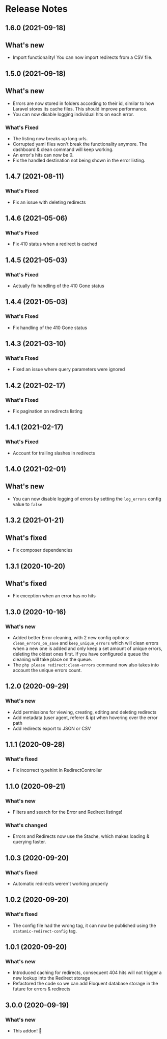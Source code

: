 # Release Notes

## 1.6.0 (2021-09-18)
## What's new
- Import functionality! You can now import redirects from a CSV file.

## 1.5.0 (2021-09-18)
## What's new
- Errors are now stored in folders according to their id, similar to how Laravel stores its cache files. This should improve performance.
- You can now disable logging individual hits on each error.

### What's Fixed
- The listing now breaks up long urls.
- Corrupted yaml files won't break the functionality anymore. The dashboard & clean command will keep working.
- An error's hits can now be 0.
- Fix the handled destination not being shown in the error listing.

## 1.4.7 (2021-08-11)
### What's Fixed
- Fix an issue with deleting redirects

## 1.4.6 (2021-05-06)
### What's Fixed
- Fix 410 status when a redirect is cached

## 1.4.5 (2021-05-03)
### What's Fixed
- Actually fix handling of the 410 Gone status

## 1.4.4 (2021-05-03)
### What's Fixed
- Fix handling of the 410 Gone status

## 1.4.3 (2021-03-10)
### What's Fixed
- Fixed an issue where query parameters were ignored

## 1.4.2 (2021-02-17)
### What's Fixed
- Fix pagination on redirects listing

## 1.4.1 (2021-02-17)
### What's Fixed
- Account for trailing slashes in redirects

## 1.4.0 (2021-02-01)

## What's new
- You can now disable logging of errors by setting the `log_errors` config value to `false`

## 1.3.2 (2021-01-21)

## What's fixed
- Fix composer dependencies

## 1.3.1 (2020-10-20)

## What's fixed
- Fix exception when an error has no hits

## 1.3.0 (2020-10-16)

### What's new
- Added better Error cleaning, with 2 new config options: `clean_errors_on_save` and `keep_unique_errors` which will clean errors when a new one is added and only keep a set amount of unique errors, deleting the oldest ones first. If you have configured a queue the cleaning will take place on the queue.
- The `php please redirect:clean-errors` command now also takes into account the unique errors count.

## 1.2.0 (2020-09-29)

### What's new
- Add permissions for viewing, creating, editing and deleting redirects
- Add metadata (user agent, referer & ip) when hovering over the error path
- Add redirects export to JSON or CSV

## 1.1.1 (2020-09-28)

### What's fixed
- Fix incorrect typehint in RedirectController

## 1.1.0 (2020-09-21)

### What's new
- Filters and search for the Error and Redirect listings!

### What's changed
- Errors and Redirects now use the Stache, which makes loading & querying faster.

## 1.0.3 (2020-09-20)

### What's fixed
- Automatic redirects weren't working properly

## 1.0.2 (2020-09-20)

### What's fixed
- The config file had the wrong tag, it can now be published using the `statamic-redirect-config` tag.

## 1.0.1 (2020-09-20)

### What's new
- Introduced caching for redirects, consequent 404 hits will not trigger a new lookup into the Redirect storage
- Refactored the code so we can add Eloquent database storage in the future for errors & redirects

## 3.0.0 (2020-09-19)

### What's new
- This addon! 🎉
